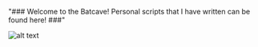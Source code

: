 "### Welcome to the Batcave! Personal scripts that I have written can be found here! ###" 

![alt text](http://fanboysinc.com/wp-content/uploads/2015/02/batmobile-from-batman-the-animated-series.jpg)